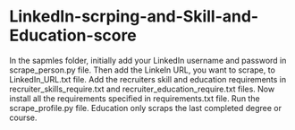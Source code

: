 # LinkedIn-scrping-and-Skill-and-Education-score

In the sapmles folder, initially add your LinkedIn username and password in scrape_person.py file. Then add the LinkeIn URL, you want to scrape, to LinkedIn_URL.txt file. Add the recruiters skill and education requirements in recruiter_skills_require.txt and recruiter_education_require.txt files.
Now install all the requirements specified in requirements.txt file.
Run the scrape_profile.py file.
Education only scraps the last completed degree or course.
